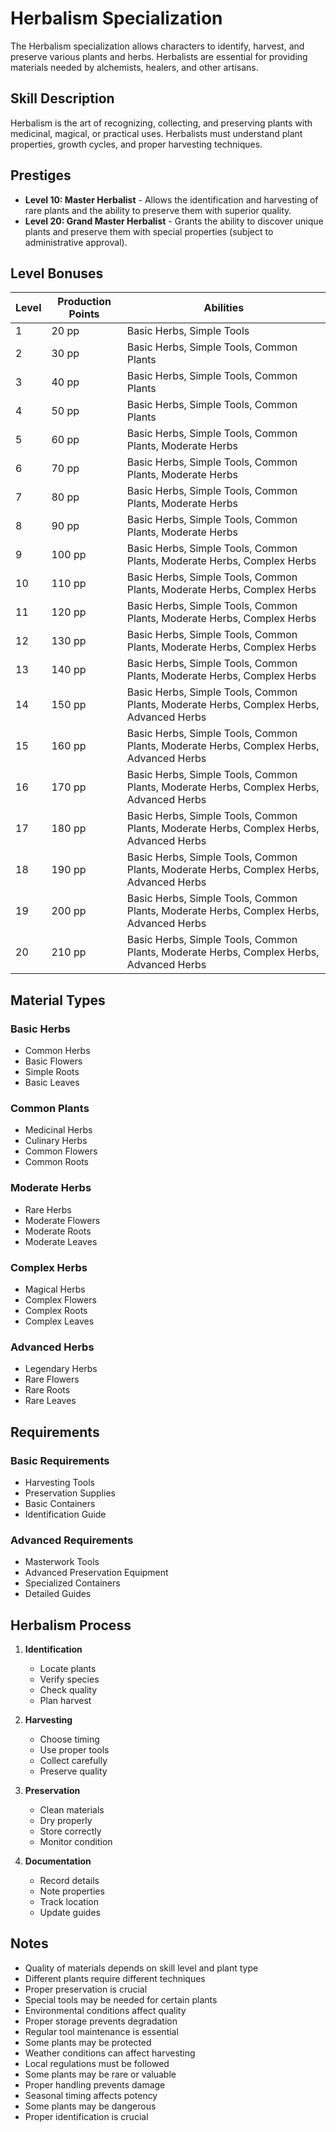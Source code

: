 # Herbalism Specialization

The Herbalism specialization allows characters to identify, harvest, and preserve various plants and herbs. Herbalists are essential for providing materials needed by alchemists, healers, and other artisans.

## Skill Description
Herbalism is the art of recognizing, collecting, and preserving plants with medicinal, magical, or practical uses. Herbalists must understand plant properties, growth cycles, and proper harvesting techniques.

## Prestiges
- **Level 10: Master Herbalist** - Allows the identification and harvesting of rare plants and the ability to preserve them with superior quality.
- **Level 20: Grand Master Herbalist** - Grants the ability to discover unique plants and preserve them with special properties (subject to administrative approval).

## Level Bonuses
| Level | Production Points | Abilities |
|-------|------------------|-----------|
| 1 | 20 pp | Basic Herbs, Simple Tools |
| 2 | 30 pp | Basic Herbs, Simple Tools, Common Plants |
| 3 | 40 pp | Basic Herbs, Simple Tools, Common Plants |
| 4 | 50 pp | Basic Herbs, Simple Tools, Common Plants |
| 5 | 60 pp | Basic Herbs, Simple Tools, Common Plants, Moderate Herbs |
| 6 | 70 pp | Basic Herbs, Simple Tools, Common Plants, Moderate Herbs |
| 7 | 80 pp | Basic Herbs, Simple Tools, Common Plants, Moderate Herbs |
| 8 | 90 pp | Basic Herbs, Simple Tools, Common Plants, Moderate Herbs |
| 9 | 100 pp | Basic Herbs, Simple Tools, Common Plants, Moderate Herbs, Complex Herbs |
| 10 | 110 pp | Basic Herbs, Simple Tools, Common Plants, Moderate Herbs, Complex Herbs |
| 11 | 120 pp | Basic Herbs, Simple Tools, Common Plants, Moderate Herbs, Complex Herbs |
| 12 | 130 pp | Basic Herbs, Simple Tools, Common Plants, Moderate Herbs, Complex Herbs |
| 13 | 140 pp | Basic Herbs, Simple Tools, Common Plants, Moderate Herbs, Complex Herbs |
| 14 | 150 pp | Basic Herbs, Simple Tools, Common Plants, Moderate Herbs, Complex Herbs, Advanced Herbs |
| 15 | 160 pp | Basic Herbs, Simple Tools, Common Plants, Moderate Herbs, Complex Herbs, Advanced Herbs |
| 16 | 170 pp | Basic Herbs, Simple Tools, Common Plants, Moderate Herbs, Complex Herbs, Advanced Herbs |
| 17 | 180 pp | Basic Herbs, Simple Tools, Common Plants, Moderate Herbs, Complex Herbs, Advanced Herbs |
| 18 | 190 pp | Basic Herbs, Simple Tools, Common Plants, Moderate Herbs, Complex Herbs, Advanced Herbs |
| 19 | 200 pp | Basic Herbs, Simple Tools, Common Plants, Moderate Herbs, Complex Herbs, Advanced Herbs |
| 20 | 210 pp | Basic Herbs, Simple Tools, Common Plants, Moderate Herbs, Complex Herbs, Advanced Herbs |

## Material Types
### Basic Herbs
- Common Herbs
- Basic Flowers
- Simple Roots
- Basic Leaves

### Common Plants
- Medicinal Herbs
- Culinary Herbs
- Common Flowers
- Common Roots

### Moderate Herbs
- Rare Herbs
- Moderate Flowers
- Moderate Roots
- Moderate Leaves

### Complex Herbs
- Magical Herbs
- Complex Flowers
- Complex Roots
- Complex Leaves

### Advanced Herbs
- Legendary Herbs
- Rare Flowers
- Rare Roots
- Rare Leaves

## Requirements
### Basic Requirements
- Harvesting Tools
- Preservation Supplies
- Basic Containers
- Identification Guide

### Advanced Requirements
- Masterwork Tools
- Advanced Preservation Equipment
- Specialized Containers
- Detailed Guides

## Herbalism Process
1. **Identification**
   - Locate plants
   - Verify species
   - Check quality
   - Plan harvest

2. **Harvesting**
   - Choose timing
   - Use proper tools
   - Collect carefully
   - Preserve quality

3. **Preservation**
   - Clean materials
   - Dry properly
   - Store correctly
   - Monitor condition

4. **Documentation**
   - Record details
   - Note properties
   - Track location
   - Update guides

## Notes
- Quality of materials depends on skill level and plant type
- Different plants require different techniques
- Proper preservation is crucial
- Special tools may be needed for certain plants
- Environmental conditions affect quality
- Proper storage prevents degradation
- Regular tool maintenance is essential
- Some plants may be protected
- Weather conditions can affect harvesting
- Local regulations must be followed
- Some plants may be rare or valuable
- Proper handling prevents damage
- Seasonal timing affects potency
- Some plants may be dangerous
- Proper identification is crucial 